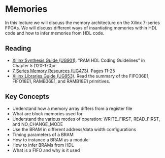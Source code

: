 # Memories

In this lecture we will discuss the memory architecture on the Xilinx 7-series FPGAs.
We will discuss different ways of insantiating memories within HDL code and how to infer memories from HDL code.

## Reading
  * [Xilinx Synthesis Guide (UG901)](https://docs.amd.com/r/en-US/ug901-vivado-synthesis). "RAM HDL Coding Guidelines" in Chapter 5 (120-170)x`
  * [7 Series Memory Resources (UG473)](https://docs.amd.com/v/u/en-US/ug473_7Series_Memory_Resources). Pages 11-25
  * [Xilinx Libraries Guide (UG953)](https://docs.amd.com/r/en-US/ug953-vivado-7series-libraries). Read the summary of the FIFO36E1, FIFO18E1, RAMB36E1, and RAMB18E1 primitives.

## Key Concepts

  * Understand how a memory array differs from a register file
  * What are block memories used for
  * Understand the various modes of operation: WRITE_FIRST, READ_FIRST, and NO_CHANGE_MODE
  * Use the BRAM in different address/data width configurations
  * Timing parameters of a BRAM
  * How to instance a BRAM as a module
  * How to infer BRAMs from HDL
  * What is a FIFO and why is it used
